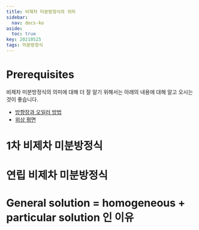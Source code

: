 ```yaml
---
title: 비제차 미분방정식의 의미
sidebar:
  nav: docs-ko
aside:
  toc: true
key: 20210525
tags: 미분방정식
---
```


# Prerequisites

비제차 미분방정식의 의미에 대해 더 잘 알기 위해서는 아래의 내용에 대해 알고 오시는 것이 좋습니다.

* [방향장과 오일러 방법](https://angeloyeo.github.io/2021/04/30/direction_fields.html)
* [위상 평면](https://angeloyeo.github.io/2021/05/12/phase_plane.html)

# 1차 비제차 미분방정식

# 연립 비제차 미분방정식

# General solution = homogeneous + particular solution 인 이유